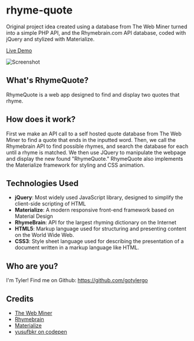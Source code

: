 # rhyme-quote
Original project idea created using a database from The Web Miner turned into a simple PHP API, and the Rhymebrain.com API database, coded with jQuery and stylized with Materialize.

[Live Demo](http://gotylergo.github.io/rhyme-quote/)

![Screenshot](http://i65.tinypic.com/303bblk.jpg)

## What's RhymeQuote?
RhymeQuote is a web app designed to find and display two quotes that rhyme.

## How does it work?
First we make an API call to a self hosted quote database from The Web Miner to find a quote that ends in the inputted word. Then, we call the Rhymebrain API to find possible rhymes, and search the database for each until a rhyme is matched. We then use JQuery to manipulate the webpage and display the new found "RhymeQuote." RhymeQuote also implements the Materialize framework for styling and CSS animation.

## Technologies Used

- **jQuery**: Most widely used JavaScript library, designed to simplify the client-side scripting of HTML
- **Materialize**: A modern responsive front-end framework based on Material Design
- **RhymeBrain**: API for the largest rhyming dictionary on the Internet
- **HTML5**: Markup language used for structuring and presenting content on the World Wide Web.
- **CSS3**: Style sheet language used for describing the presentation of a document written in a markup language like HTML.

## Who are you?
I'm Tyler! Find me on Github: https://github.com/gotylergo

## Credits
- [The Web Miner](https://thewebminer.com/)
- [Rhymebrain](http://rhymebrain.com/)
- [Materialize](http://materializecss.com/)
- [yusufbkr on codepen](https://codepen.io/yusufbkr/pen/MazqVr)
